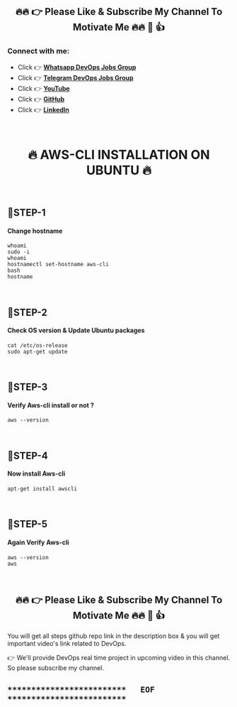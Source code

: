 <h2 align="center">🔥🔥 👉 Please Like & Subscribe My Channel To Motivate Me 🔥🔥 🙏 👍</h2>

<h3 align="left">Connect with me:</h3>
<p align="left">

- Click 👉 **[Whatsapp DevOps Jobs Group](https://chat.whatsapp.com/J1oriqe9ckc9NolOiStPti)**
- Click 👉 **[Telegram DevOps Jobs Group](https://t.me/DevOps_Linux_Jobs)**
- Click 👉 **[YouTube](https://www.youtube.com/@sunnygodiwal007/)**
- Click 👉 **[GitHub](https://github.com/sunnydevops2022/)**
- Click 👉 **[LinkedIn](https://www.linkedin.com/in/sunnygodiwal/)**

<br/>

<h1 align="center">🔥 AWS-CLI INSTALLATION ON UBUNTU 🔥</h1>

<br/>


## 🔹STEP-1
#### Change hostname
```
whoami
sudo -i 
whoami
hostnamectl set-hostname aws-cli
bash
hostname
```

<br/>

## 🔹STEP-2
#### Check OS version & Update Ubuntu packages
```
cat /etc/os-release
sudo apt-get update
```

<br/>

## 🔹STEP-3
#### Verify Aws-cli install or not ?
```
aws --version
```

<br/>

## 🔹STEP-4
#### Now install Aws-cli
```
apt-get install awscli
```

<br/>

## 🔹STEP-5
#### Again Verify Aws-cli
```
aws --version
aws
```

<br/>

<h2 align="center">🔥🔥 👉 Please Like & Subscribe My Channel To Motivate Me 🔥🔥 🙏 👍</h2>

You will get all steps github repo link in the description box & you will get important video's link related to DevOps.

👉 We'll provide DevOps real time project in upcoming video in this channel. So please subscribe my channel.

## `*************************   EOF   *************************`
